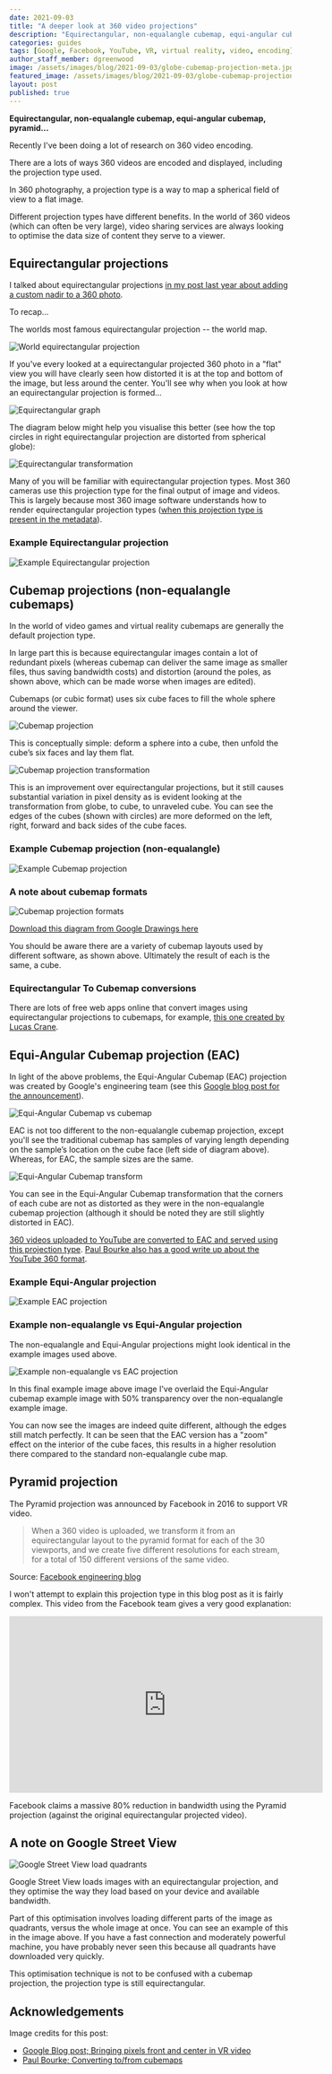 ```yaml
---
date: 2021-09-03
title: "A deeper look at 360 video projections"
description: "Equirectangular, non-equalangle cubemap, equi-angular cubemap, pyramid..."
categories: guides
tags: [Google, Facebook, YouTube, VR, virtual reality, video, encoding]
author_staff_member: dgreenwood
image: /assets/images/blog/2021-09-03/globe-cubemap-projection-meta.jpg
featured_image: /assets/images/blog/2021-09-03/globe-cubemap-projection-sm.jpg
layout: post
published: true
---
```


**Equirectangular, non-equalangle cubemap, equi-angular cubemap, pyramid...**

Recently I've been doing a lot of research on 360 video encoding.

There are a lots of ways 360 videos are encoded and displayed, including the projection type used.

In 360 photography, a projection type is a way to map a spherical field of view to a flat image.

Different projection types have different benefits. In the world of 360 videos (which can often be very large), video sharing services are always looking to optimise the data size of content they serve to a viewer.

## Equirectangular projections

I talked about equirectangular projections [in my post last year about adding a custom nadir to a 360 photo](/blog/2020/adding-a-custom-nadir-to-360-video-photo).

To recap...

The worlds most famous equirectangular projection -- the world map.

<img class="img-fluid" src="/assets/images/blog/2021-09-03/Equirectangular_projection_SW.jpg" alt="World equirectangular projection" title="World equirectangular projection" />

If you've every looked at a equirectangular projected 360 photo in a "flat" view you will have clearly seen how distorted it is at the top and bottom of the image, but less around the center. You'll see why when you look at how an equirectangular projection is formed...

<img class="img-fluid" src="/assets/images/blog/2021-09-03/equirectangular-image.jpg" alt="Equirectangular graph" title="Equirectangular graph" />

The diagram below might help you visualise this better (see how the top circles in right equirectangular projection are distorted from spherical globe):

<img class="img-fluid" src="/assets/images/blog/2021-09-03/equirectangular-globe-projection.png" alt="Equirectangular transformation" title="Equirectangular transformation" />

Many of you will be familiar with equirectangular projection types. Most 360 cameras use this projection type for the final output of image and videos. This is largely because most 360 image software understands how to render equirectangular projection types ([when this projection type is present in the metadata](/blog/2020/metadata-exif-xmp-360-photo-files)).

### Example Equirectangular projection

<img class="img-fluid" src="/assets/images/blog/2021-09-03/example-equirectangular.jpeg" alt="Example Equirectangular projection" title="Example Equirectangular projection" />

## Cubemap projections (non-equalangle cubemaps)

In the world of video games and virtual reality cubemaps are generally the default projection type.

In large part this is because equirectangular images contain a lot of redundant pixels (whereas cubemap can deliver the same image as smaller files, thus saving bandwidth costs) and distortion (around the poles, as shown above, which can be made worse when images are edited).

Cubemaps (or cubic format) uses six cube faces to fill the whole sphere around the viewer.

<img class="img-fluid" src="/assets/images/blog/2021-09-03/cubemap-projection.png" alt="Cubemap projection" title="Cubemap projection" />

This is conceptually simple: deform a sphere into a cube, then unfold the cube’s six faces and lay them flat.

<img class="img-fluid" src="/assets/images/blog/2021-09-03/globe-cubemap-projection.png
" alt="Cubemap projection transformation" title="Cubemap projection transformation" />

This is an improvement over equirectangular projections, but it still causes substantial variation in pixel density as is evident looking at the transformation from globe, to cube, to unraveled cube. You can see the edges of the cubes (shown with circles) are more deformed on the left, right, forward and back sides of the cube faces.

### Example Cubemap projection (non-equalangle)

<img class="img-fluid" src="/assets/images/blog/2021-09-03/non-equalangle-cubemap.jpeg" alt="Example Cubemap projection" title="Example Cubemap projection" />

### A note about cubemap formats

<img class="img-fluid" src="/assets/images/blog/2021-09-03/cubemap-projection-formats.png" alt="Cubemap projection formats" title="Cubemap projection formats" />

[Download this diagram from Google Drawings here](https://docs.google.com/drawings/d/1nDh0mrrDXnOllttC8mGDY4WVtf2ifnz6kVZyRdXOgEY/edit?usp=sharing)

You should be aware there are a variety of cubemap layouts used by different software, as shown above. Ultimately the result of each is the same, a cube.

### Equirectangular To Cubemap conversions

There are lots of free web apps online that convert images using equirectangular projections to cubemaps, for example, [this one created by Lucas Crane](https://github.com/jaxry/panorama-to-cubemap).

## Equi-Angular Cubemap projection (EAC)

In light of the above problems, the Equi-Angular Cubemap (EAC) projection was created by Google's engineering team (see this [Google blog post for the announcement](https://blog.google/products/google-ar-vr/bringing-pixels-front-and-center-vr-video/)).

<img class="img-fluid" src="/assets/images/blog/2021-09-03/non-equalangle-cubemap-equi-angular.png" alt="Equi-Angular Cubemap vs cubemap" title="Equi-Angular Cubemap vs cubemap" />

EAC is not too different to the non-equalangle cubemap projection, except you'll see the traditional cubemap has samples of varying length depending on the sample’s location on the cube face (left side of diagram above). Whereas, for EAC, the sample sizes are the same.

<img class="img-fluid" src="/assets/images/blog/2021-09-03/eac-transform.jpg
" alt="Equi-Angular Cubemap transform" title="Equi-Angular Cubemap transform" />

You can see in the Equi-Angular Cubemap transformation that the corners of each cube are not as distorted as they were in the non-equalangle cubemap projection (although it should be noted they are still slightly distorted in EAC).

[360 videos uploaded to YouTube are converted to EAC and served using this projection type](https://youtube-eng.googleblog.com/2017/03/improving-vr-videos.html). [Paul Bourke also has a good write up about the YouTube 360 format](http://paulbourke.net/panorama/youtubeformat/).

### Example Equi-Angular projection

<img class="img-fluid" src="/assets/images/blog/2021-09-03/equi-angular-cubemap.jpeg" alt="Example EAC projection" title="Example EAC projection" />

### Example non-equalangle vs Equi-Angular projection

The non-equalangle and Equi-Angular projections might look identical in the example images used above.

<img class="img-fluid" src="/assets/images/blog/2021-09-03/non-equalangle-cubemap-equi-angular-compare.jpeg" alt="Example non-equalangle vs EAC projection" title="Example non-equalangle vs EAC projection" />

In this final example image above image I've overlaid the Equi-Angular cubemap example image with 50% transparency over the non-equalangle example image. 

You can now see the images are indeed quite different, although the edges still match perfectly. It can be seen that the EAC version has a "zoom" effect on the interior of the cube faces, this results in a higher resolution there compared to the standard non-equalangle cube map.

## Pyramid projection

The Pyramid projection was announced by Facebook in 2016 to support VR video.

> When a 360 video is uploaded, we transform it from an equirectangular layout to the pyramid format for each of the 30 viewports, and we create five different resolutions for each stream, for a total of 150 different versions of the same video.

Source: [Facebook engineering blog](https://engineering.fb.com/2016/01/21/virtual-reality/next-generation-video-encoding-techniques-for-360-video-and-vr/)

I won't attempt to explain this projection type in this blog post as it is fairly complex. This video from the Facebook team gives a very good explanation:

<iframe src="https://www.facebook.com/plugins/video.php?href=https%3A%2F%2Fwww.facebook.com%2FEngineering%2Fvideos%2F10153781047207200%2F&show_text=0&width=560" width="560" height="315" style="border:none;overflow:hidden" scrolling="no" frameborder="0" allowfullscreen="true" allow="autoplay; clipboard-write; encrypted-media; picture-in-picture; web-share" allowFullScreen="true"></iframe>

Facebook claims a massive 80% reduction in bandwidth using the Pyramid projection (against the original equirectangular projected video).

## A note on Google Street View

<img class="img-fluid" src="/assets/images/blog/2021-09-03/google-street-view-load-image-pieces.jpg" alt="Google Street View load quadrants" title="Google Street View load quadrants" />

Google Street View loads images with an equirectangular projection, and they optimise the way they load based on your device and available bandwidth.

Part of this optimisation involves loading different parts of the image as quadrants, versus the whole image at once. You can see an example of this in the image above. If you have a fast connection and moderately powerful machine, you have probably never seen this because all quadrants have downloaded very quickly.

This optimisation technique is not to be confused with a cubemap projection, the projection type is still equirectangular.

## Acknowledgements

Image credits for this post: 

* [Google Blog post; Bringing pixels front and center in VR video](https://blog.google/products/google-ar-vr/bringing-pixels-front-and-center-vr-video/)
* [Paul Bourke; Converting to/from cubemaps](http://paulbourke.net/panorama/cubemaps/)
